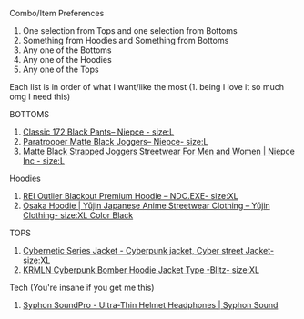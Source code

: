 Combo/Item Preferences
1. One selection from Tops and one selection from Bottoms
2. Something from Hoodies and Something from Bottoms
3. Any one of the Bottoms
4. Any one of the Hoodies
5. Any one of the Tops



Each list is in order of what I want/like the most 
(1. being I love it so much omg I need this)



BOTTOMS
1. [Classic 172 Black Pants– Niepce - size:L](https://niepceinc.com/collections/bottoms/products/ap-p172)
2. [Paratrooper Matte Black Joggers– Niepce- size:L](https://niepceinc.com/products/ib-p171?variant=43277304955105)
3. [Matte Black Strapped Joggers Streetwear For Men and Women | Niepce Inc - size:L](https://niepceinc.com/products/matte-black-strapped-joggers?variant=28630904242228)

Hoodies
1. [REI Outlier Blackout Premium Hoodie – NDC.EXE- size:XL](https://ndcexe.com/products/outlaw-blackout-hoodie)
2. [Osaka Hoodie | Yūjin Japanese Anime Streetwear Clothing – Yūjin Clothing- size:XL Color Black](https://yujinclothing.com/collections/hoodies/products/osaka-hoodie)

TOPS
1. [Cybernetic Series Jacket - Cyberpunk jacket, Cyber street Jacket- size:XL](https://www.etsy.com/listing/1823082385/techwear-jacket-cybernetic-series-jacket?click_key=7e2c39f53ea3d8ec92f8adb3f0867e3050c99918%3A1823082385&click_sum=49579da6&ref=shop_home_recs_19&frs=1&cns=1)
2. [KRMLN Cyberpunk Bomber Hoodie Jacket Type -Blitz- size:XL](https://www.etsy.com/listing/1261922572/krmln-cyberpunk-bomber-hoodie-jacket?click_key=5888466a49c7557bbaa31b86d2bece8af46521fc%3A1261922572&click_sum=de7cc182&ga_order=most_relevant&ga_search_type=all&ga_view_type=gallery&ga_search_query=techware+jacket&ref=search_grid-24267-2-29&frs=1&cns=1&content_source=29a17e4f0c519b62b04fc2f9c014ade0c9a1ff63%253A1261922572&search_preloaded_img=1)

Tech (You're insane if you get me this)
1. [Syphon SoundPro - Ultra-Thin Helmet Headphones | Syphon Sound](https://syphonsound.com/products/soundpro)

